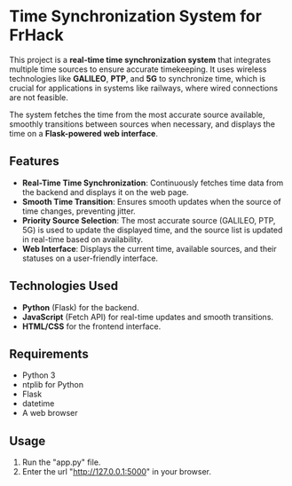 # Time Synchronization System for FrHack

This project is a **real-time time synchronization system** that integrates multiple time sources to ensure accurate timekeeping. It uses wireless technologies like **GALILEO**, **PTP**, and **5G** to synchronize time, 
which is crucial for applications in systems like railways, where wired connections are not feasible.

The system fetches the time from the most accurate source available, smoothly transitions between sources when necessary, and displays the time on a **Flask-powered web interface**.

## Features
- **Real-Time Time Synchronization**: Continuously fetches time data from the backend and displays it on the web page.
- **Smooth Time Transition**: Ensures smooth updates when the source of time changes, preventing jitter.
- **Priority Source Selection**: The most accurate source (GALILEO, PTP, 5G) is used to update the displayed time, and the source list is updated in real-time based on availability.
- **Web Interface**: Displays the current time, available sources, and their statuses on a user-friendly interface.

## Technologies Used
- **Python** (Flask) for the backend.
- **JavaScript** (Fetch API) for real-time updates and smooth transitions.
- **HTML/CSS** for the frontend interface.

## Requirements
- Python 3
- ntplib for Python
- Flask
- datetime
- A web browser

## Usage
1) Run the "app.py" file.
2) Enter the url "http://127.0.0.1:5000" in your browser.
